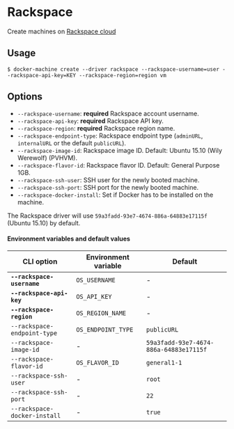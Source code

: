 <!--[metadata]>
+++
title = "Rackspace"
description = "Rackspace driver for machine"
keywords = ["machine, Rackspace, driver"]
[menu.main]
parent="smn_machine_drivers"
+++
<![end-metadata]-->

# Rackspace

Create machines on [Rackspace cloud](http://www.rackspace.com/cloud)

## Usage

    $ docker-machine create --driver rackspace --rackspace-username=user --rackspace-api-key=KEY --rackspace-region=region vm

## Options

-   `--rackspace-username`: **required** Rackspace account username.
-   `--rackspace-api-key`: **required** Rackspace API key.
-   `--rackspace-region`: **required** Rackspace region name.
-   `--rackspace-endpoint-type`: Rackspace endpoint type (`adminURL`, `internalURL` or the default `publicURL`).
-   `--rackspace-image-id`: Rackspace image ID. Default: Ubuntu 15.10 (Wily Werewolf) (PVHVM).
-   `--rackspace-flavor-id`: Rackspace flavor ID. Default: General Purpose 1GB.
-   `--rackspace-ssh-user`: SSH user for the newly booted machine.
-   `--rackspace-ssh-port`: SSH port for the newly booted machine.
-   `--rackspace-docker-install`: Set if Docker has to be installed on the machine.

The Rackspace driver will use `59a3fadd-93e7-4674-886a-64883e17115f` (Ubuntu 15.10) by default.

#### Environment variables and default values

| CLI option                   | Environment variable | Default                                |
| ---------------------------- | -------------------- | -------------------------------------- |
| **`--rackspace-username`**   | `OS_USERNAME`        | -                                      |
| **`--rackspace-api-key`**    | `OS_API_KEY`         | -                                      |
| **`--rackspace-region`**     | `OS_REGION_NAME`     | -                                      |
| `--rackspace-endpoint-type`  | `OS_ENDPOINT_TYPE`   | `publicURL`                            |
| `--rackspace-image-id`       | -                    | `59a3fadd-93e7-4674-886a-64883e17115f` |
| `--rackspace-flavor-id`      | `OS_FLAVOR_ID`       | `general1-1`                           |
| `--rackspace-ssh-user`       | -                    | `root`                                 |
| `--rackspace-ssh-port`       | -                    | `22`                                   |
| `--rackspace-docker-install` | -                    | `true`                                 |
